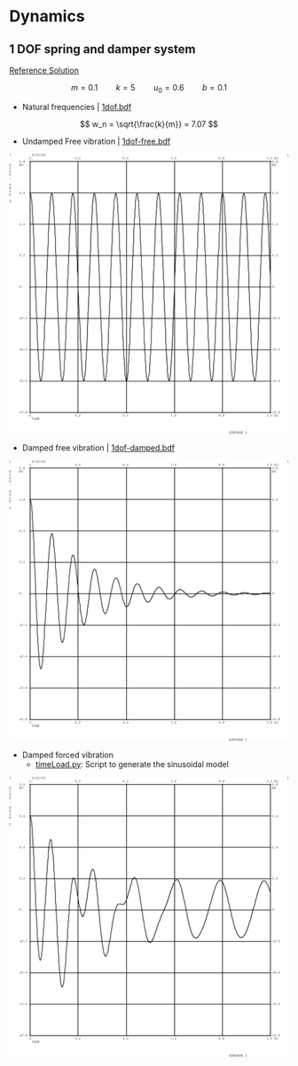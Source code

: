 
# Dynamics

## 1 DOF spring and damper system

[Reference Solution](https://galileoandeinstein.phys.virginia.edu/more_stuff/Applets/DampedDrivenOsc/dampdriv.html)

$$ 
\begin{equation}
m = 0.1 \quad\quad k = 5 \quad\quad u_0 = 0.6 \quad\quad b = 0.1
\end{equation}
$$

- Natural frequencies | [1dof.bdf](1dof/1dof.bdf) 

$$ 
w_n = \sqrt{\frac{k}{m}} = 7.07 
$$

- Undamped Free vibration | [1dof-free.bdf](1dof/1dof-free.bdf) 

![Free vibration](1dof/1dof-free.png)

- Damped free vibration | [1dof-damped.bdf](1dof/1dof-damped.bdf) 

![Free vibration](1dof/1dof-damped.png)

- Damped forced vibration 
    * [timeLoad.py](1dof/timeLoad.py): Script to generate the sinusoidal model

![Free vibration](1dof/1dof-load.png)
